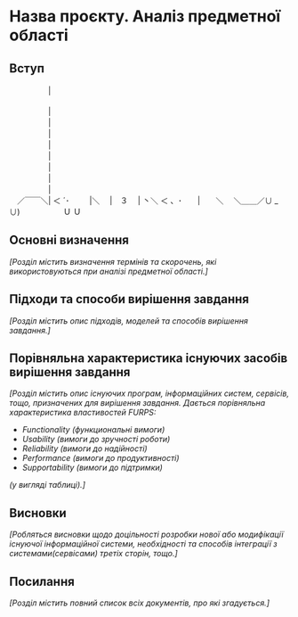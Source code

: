 # Назва проєкту. Аналіз предметної області

## Вступ

　　　　　|<br />   
　　　　　|     
　　　　　|     
　　　　　|     
　　　　　|     
　　　　　|     
　　　　　|     
　　　　　|     
　　　　　|     
　／￣￣＼|
＜ ´･ 　　 |＼
　|　３　 | 丶＼ 
＜ 、･　　|　　＼
　＼＿＿／∪ _ ∪) 
　　　　　 Ｕ Ｕ



## Основні визначення

*[Розділ містить визначення термінів та скорочень, які використовуються при аналізі предметної області.]*

## Підходи та способи вирішення завдання

*[Розділ містить опис підходів, моделей та способів вирішення завдання.]*

## Порівняльна характеристика існуючих засобів вирішення завдання

*[Розділ містить опис існуючих програм, інформаційних систем, сервісів, тощо, призначених для вирішення 
завдання. Дається порівняльна характеристика властивостей FURPS:*
- *Functionality (функциональні вимоги)*
- *Usability (вимоги до зручності роботи)*
- *Reliability (вимоги до надійності)*
- *Performance (вимоги до продуктивності)*
- *Supportability (вимоги до підтримки)*

 *(у вигляді таблиці).]*

## Висновки

*[Робляться висновки щодо доцільності розробки нової або модифікації існуючої інформаційної системи, необхідності та способів інтеграції з системами(сервісами) третіх сторін, тощо.]*

## Посилання

*[Розділ містить повний список всіх документів, про які згадується.]*
